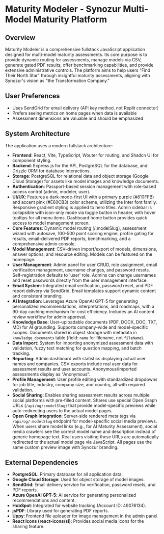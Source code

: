 # Maturity Modeler - Synozur Multi-Model Maturity Platform

## Overview
Maturity Modeler is a comprehensive fullstack JavaScript application designed for multi-model maturity assessments. Its core purpose is to provide dynamic routing for assessments, manage models via CSV, generate gated PDF results, offer benchmarking capabilities, and provide extensive administrative controls. The platform aims to help users "Find Their North Star" through insightful maturity assessments, aligning with Synozur's vision as "the Transformation Company."

## User Preferences
- Uses SendGrid for email delivery (API key method, not Replit connector)
- Prefers seeing metrics on home pages when data is available
- Assessment dimensions are valuable and should be emphasized

## System Architecture
The application uses a modern fullstack architecture:
- **Frontend**: React, Vite, TypeScript, Wouter for routing, and Shadcn UI for component styling.
- **Backend**: Express.js for the API, PostgreSQL for the database, and Drizzle ORM for database interactions.
- **Storage**: PostgreSQL for relational data and object storage (Google Cloud Storage) for assets like model images and knowledge documents.
- **Authentication**: Passport-based session management with role-based access control (admin, modeler, user).
- **UI/UX**: Features a dark-mode-first UI with a primary purple (#810FFB) and accent pink (#E60CB3) color scheme, utilizing the Inter font family. Responsive gradient styling is applied to hero titles. Admin sidebar is collapsible with icon-only mode via toggle button in header, with hover tooltips for all menu items. Dashboard home button provides quick access to model management screen.
- **Core Features**: Dynamic model routing (/:modelSlug), assessment wizard with autosave, 100-500 point scoring engine, profile gating for results, email-delivered PDF reports, benchmarking, and a comprehensive admin console.
- **Model Management**: CSV-driven import/export of models, dimensions, answer options, and resource editing. Models can be featured on the homepage.
- **User Management**: Admin panel for user CRUD, role assignment, email verification management, username changes, and password resets. Self-registration defaults to 'user' role. Admins can change usernames and reset passwords directly from the user management interface.
- **Email System**: Integrated email verification, password reset, and PDF report delivery via SendGrid. Email templates support dynamic content and consistent branding.
- **AI Integration**: Leverages Azure OpenAI GPT-5 for generating personalized recommendations, interpretations, and roadmaps, with a 90-day caching mechanism for cost efficiency. Includes an AI content review workflow for admin approval.
- **Knowledge Base**: User-uploadable documents (PDF, DOCX, DOC, TXT, MD) for AI grounding. Supports company-wide and model-specific scopes. Documents stored in object storage with metadata in `knowledge_documents` table (field: `name` for filename, not `fileName`).
- **Data Import**: System for importing anonymized assessment data with validation, fuzzy text matching for question mapping, and batch tracking.
- **Reporting**: Admin dashboard with statistics displaying actual user names and companies. CSV exports include real user data for assessment results and user accounts. Anonymous/imported assessments display as "Anonymous".
- **Profile Management**: User profile editing with standardized dropdowns for job title, industry, company size, and country, all with required validation.
- **Social Sharing**: Enables sharing assessment results across multiple social platforms with pre-filled content. Shares use special Open Graph URLs (`/api/og/:modelSlug`) that provide model-specific previews while auto-redirecting users to the actual model pages.
- **Open Graph Integration**: Server-side rendered meta tags via `/api/og/:modelSlug` endpoint for model-specific social media previews. When users share model links (e.g., for AI Maturity Assessment), social media crawlers see the correct model name and description instead of generic homepage text. Real users visiting these URLs are automatically redirected to the actual model page via JavaScript. All pages use the same custom preview image with Synozur branding.

## External Dependencies
- **PostgreSQL**: Primary database for all application data.
- **Google Cloud Storage**: Used for object storage of model images.
- **SendGrid**: Email delivery service for verification, password resets, and PDF reports.
- **Azure OpenAI GPT-5**: AI service for generating personalized recommendations and content.
- **HubSpot**: Integrated for website tracking (Account ID: 49076134).
- **jsPDF**: Library used for generating PDF reports.
- **Uppy**: Frontend file uploader for image management in the admin panel.
- **React Icons (react-icons/si)**: Provides social media icons for the sharing feature.